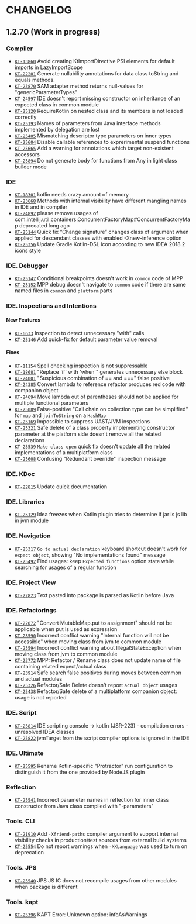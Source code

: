 # CHANGELOG

## 1.2.70 (Work in progress)

### Compiler

- [`KT-13860`](https://youtrack.jetbrains.com/issue/KT-13860) Avoid creating KtImportDirective PSI elements for default imports in LazyImportScope
- [`KT-22201`](https://youtrack.jetbrains.com/issue/KT-22201) Generate nullability annotations for data class toString and equals methods.
- [`KT-23870`](https://youtrack.jetbrains.com/issue/KT-23870) SAM adapter method returns null-values for "genericParameterTypes"
- [`KT-24597`](https://youtrack.jetbrains.com/issue/KT-24597) IDE doesn't report missing constructor on inheritance of an expected class in common module
- [`KT-25120`](https://youtrack.jetbrains.com/issue/KT-25120) RequireKotlin on nested class and its members is not loaded correctly
- [`KT-25193`](https://youtrack.jetbrains.com/issue/KT-25193) Names of parameters from Java interface methods implemented by delegation are lost  
- [`KT-25405`](https://youtrack.jetbrains.com/issue/KT-25405) Mismatching descriptor type parameters on inner types
- [`KT-25604`](https://youtrack.jetbrains.com/issue/KT-25604) Disable callable references to exprerimental suspend functions
- [`KT-25665`](https://youtrack.jetbrains.com/issue/KT-25665) Add a warning for annotations which target non-existent accessors
- [`KT-25894`](https://youtrack.jetbrains.com/issue/KT-25894) Do not generate body for functions from Any in light class builder mode

### IDE

- [`KT-18301`](https://youtrack.jetbrains.com/issue/KT-18301) kotlin needs crazy amount of memory
- [`KT-23668`](https://youtrack.jetbrains.com/issue/KT-23668) Methods with internal visibility have different mangling names in IDE and in compiler
- [`KT-24892`](https://youtrack.jetbrains.com/issue/KT-24892) please remove usages of com.intellij.util.containers.ConcurrentFactoryMap#ConcurrentFactoryMap deprecated long ago
- [`KT-25144`](https://youtrack.jetbrains.com/issue/KT-25144) Quick fix “Change signature” changes class of argument when applied for descendant classes with enabled -Xnew-inference option
- [`KT-25356`](https://youtrack.jetbrains.com/issue/KT-25356) Update Gradle Kotlin-DSL icon according to new IDEA 2018.2 icons style

### IDE. Debugger

- [`KT-25147`](https://youtrack.jetbrains.com/issue/KT-25147) Conditional breakpoints doesn't work in `common` code of MPP
- [`KT-25152`](https://youtrack.jetbrains.com/issue/KT-25152) MPP debug doesn't navigate to `common` code if there are same named files in `common` and `platform` parts

### IDE. Inspections and Intentions

#### New Features

- [`KT-6633`](https://youtrack.jetbrains.com/issue/KT-6633) Inspection to detect unnecessary "with" calls
- [`KT-25146`](https://youtrack.jetbrains.com/issue/KT-25146) Add quick-fix for default parameter value removal

#### Fixes

- [`KT-11154`](https://youtrack.jetbrains.com/issue/KT-11154) Spell checking inspection is not suppressable
- [`KT-18681`](https://youtrack.jetbrains.com/issue/KT-18681) "Replace 'if' with 'when'" generates unnecessary else block
- [`KT-24001`](https://youtrack.jetbrains.com/issue/KT-24001) "Suspicious combination of == and ===" false positive
- [`KT-24385`](https://youtrack.jetbrains.com/issue/KT-24385) Convert lambda to reference refactor produces red code with companion object
- [`KT-24694`](https://youtrack.jetbrains.com/issue/KT-24694) Move lambda out of parentheses should not be applied for multiple functional parameters
- [`KT-25089`](https://youtrack.jetbrains.com/issue/KT-25089) False-positive "Call chain on collection type can be simplified" for `map` and `joinToString` on a `HashMap`
- [`KT-25169`](https://youtrack.jetbrains.com/issue/KT-25169) Impossible to suppress UAST/JVM inspections
- [`KT-25321`](https://youtrack.jetbrains.com/issue/KT-25321) Safe delete of a class property implementing constructor parameter at the platform side doesn't remove all the related declarations
- [`KT-25539`](https://youtrack.jetbrains.com/issue/KT-25539) `Make class open` quick fix doesn't update all the related implementations of a multiplatform class
- [`KT-25608`](https://youtrack.jetbrains.com/issue/KT-25608) Confusing "Redundant override" inspection message

### IDE. KDoc

- [`KT-22815`](https://youtrack.jetbrains.com/issue/KT-22815) Update quick documentation

### IDE. Libraries

- [`KT-25129`](https://youtrack.jetbrains.com/issue/KT-25129) Idea freezes when Kotlin plugin tries to determine if jar is js lib in jvm module

### IDE. Navigation

- [`KT-25317`](https://youtrack.jetbrains.com/issue/KT-25317) `Go to actual declaration` keyboard shortcut doesn't work for `expect object`, showing "No implementations found" message
- [`KT-25492`](https://youtrack.jetbrains.com/issue/KT-25492) Find usages: keep `Expected functions` option state while searching for usages of a regular function

### IDE. Project View

- [`KT-22823`](https://youtrack.jetbrains.com/issue/KT-22823) Text pasted into package is parsed as Kotlin before Java

### IDE. Refactorings

- [`KT-22072`](https://youtrack.jetbrains.com/issue/KT-22072) "Convert MutableMap.put to assignment" should not be applicable when put is used as expression
- [`KT-23590`](https://youtrack.jetbrains.com/issue/KT-23590) Incorrect conflict warning "Internal function will not be accessible" when moving class from jvm to common module
- [`KT-23594`](https://youtrack.jetbrains.com/issue/KT-23594) Incorrect conflict warning about IllegalStateException when moving class from jvm to common module
- [`KT-23772`](https://youtrack.jetbrains.com/issue/KT-23772) MPP: Refactor / Rename class does not update name of file containing related expect/actual class
- [`KT-23914`](https://youtrack.jetbrains.com/issue/KT-23914) Safe search false positives during moves between common and actual modules
- [`KT-25326`](https://youtrack.jetbrains.com/issue/KT-25326) Refactor/Safe Delete doesn't report `actual object` usages
- [`KT-25438`](https://youtrack.jetbrains.com/issue/KT-25438) Refactor/Safe delete of a multiplatform companion object: usage is not reported

### IDE. Script

- [`KT-25814`](https://youtrack.jetbrains.com/issue/KT-25814) IDE scripting console -> kotlin (JSR-223) - compilation errors - unresolved IDEA classes
- [`KT-25822`](https://youtrack.jetbrains.com/issue/KT-25822) jvmTarget from the script compiler options is ignored in the IDE

### IDE. Ultimate

- [`KT-25595`](https://youtrack.jetbrains.com/issue/KT-25595) Rename Kotlin-specific "Protractor" run configuration to distinguish it from the one provided by NodeJS plugin

### Reflection

- [`KT-25541`](https://youtrack.jetbrains.com/issue/KT-25541) Incorrect parameter names in reflection for inner class constructor from Java class compiled with "-parameters"

### Tools. CLI

- [`KT-21910`](https://youtrack.jetbrains.com/issue/KT-21910) Add `-Xfriend-paths` compiler argument to support internal visibility checks in production/test sources from external build systems
- [`KT-25554`](https://youtrack.jetbrains.com/issue/KT-25554) Do not report warnings when `-XXLanguage` was used to turn on deprecation

### Tools. JPS

- [`KT-25540`](https://youtrack.jetbrains.com/issue/KT-25540) JPS JS IC does not recompile usages from other modules when package is different

### Tools. kapt

- [`KT-25396`](https://youtrack.jetbrains.com/issue/KT-25396) KAPT Error: Unknown option: infoAsWarnings
